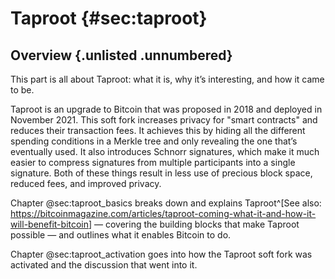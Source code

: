 # Taproot {#sec:taproot}

## Overview {.unlisted .unnumbered}

This part is all about Taproot: what it is, why it’s interesting, and how it came to be.

Taproot is an upgrade to Bitcoin that was proposed in 2018 and deployed in November 2021. This soft fork increases privacy for "smart contracts" and reduces their transaction fees. It achieves this by hiding all the different spending conditions in a Merkle tree and only revealing the one that’s eventually used. It also introduces Schnorr signatures, which make it much easier to compress signatures from multiple participants into a single signature. Both of these things result in less use of precious block space, reduced fees, and improved privacy.

Chapter @sec:taproot_basics breaks down and explains Taproot^[See also: <https://bitcoinmagazine.com/articles/taproot-coming-what-it-and-how-it-will-benefit-bitcoin>] — covering the building blocks that make Taproot possible — and outlines what it enables Bitcoin to do.

Chapter @sec:taproot_activation goes into how the Taproot soft fork was activated and the discussion that went into it.
